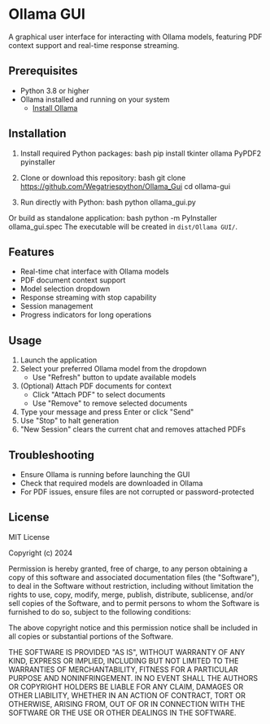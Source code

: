 # Ollama GUI

A graphical user interface for interacting with Ollama models, featuring PDF context support and real-time response streaming.

## Prerequisites

- Python 3.8 or higher
- Ollama installed and running on your system
  - [Install Ollama](https://ollama.ai/download)

## Installation

1. Install required Python packages:
bash
pip install tkinter ollama PyPDF2 pyinstaller

2. Clone or download this repository:
bash
git clone <https://github.com/Wegatriespython/Ollama_Gui>
cd ollama-gui
3. Run directly with Python:
bash
python ollama_gui.py

Or build as standalone application:
bash
python -m PyInstaller ollama_gui.spec
The executable will be created in `dist/Ollama GUI/`.

## Features

- Real-time chat interface with Ollama models
- PDF document context support
- Model selection dropdown
- Response streaming with stop capability
- Session management
- Progress indicators for long operations

## Usage

1. Launch the application
2. Select your preferred Ollama model from the dropdown
   - Use "Refresh" button to update available models
3. (Optional) Attach PDF documents for context
   - Click "Attach PDF" to select documents
   - Use "Remove" to remove selected documents
4. Type your message and press Enter or click "Send"
5. Use "Stop" to halt generation
6. "New Session" clears the current chat and removes attached PDFs

## Troubleshooting

- Ensure Ollama is running before launching the GUI
- Check that required models are downloaded in Ollama
- For PDF issues, ensure files are not corrupted or password-protected

## License

MIT License

Copyright (c) 2024

Permission is hereby granted, free of charge, to any person obtaining a copy
of this software and associated documentation files (the "Software"), to deal
in the Software without restriction, including without limitation the rights
to use, copy, modify, merge, publish, distribute, sublicense, and/or sell
copies of the Software, and to permit persons to whom the Software is
furnished to do so, subject to the following conditions:

The above copyright notice and this permission notice shall be included in all
copies or substantial portions of the Software.

THE SOFTWARE IS PROVIDED "AS IS", WITHOUT WARRANTY OF ANY KIND, EXPRESS OR
IMPLIED, INCLUDING BUT NOT LIMITED TO THE WARRANTIES OF MERCHANTABILITY,
FITNESS FOR A PARTICULAR PURPOSE AND NONINFRINGEMENT. IN NO EVENT SHALL THE
AUTHORS OR COPYRIGHT HOLDERS BE LIABLE FOR ANY CLAIM, DAMAGES OR OTHER
LIABILITY, WHETHER IN AN ACTION OF CONTRACT, TORT OR OTHERWISE, ARISING FROM,
OUT OF OR IN CONNECTION WITH THE SOFTWARE OR THE USE OR OTHER DEALINGS IN THE
SOFTWARE.
